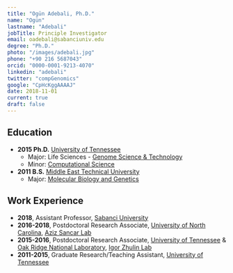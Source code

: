 ```yaml
---
title: "Ogün Adebali, Ph.D."
name: "Ogün"
lastname: "Adebali"
jobTitle: Principle Investigator
email: oadebali@sabanciuniv.edu
degree: "Ph.D."
photo: "/images/adebali.jpg"
phone: "+90 216 5687043"
orcid: "0000-0001-9213-4070"
linkedin: "adebali"
twitter: "compGenomics"
google: "CpHcKggAAAAJ"
date: 2018-11-01
current: true
draft: false
---
```


<!-- <div itemscope itemtype="https://schema.org/Person"><a itemprop="sameAs" content="https://orcid.org/0000-0001-9213-4070" href="https://orcid.org/0000-0001-9213-4070" target="orcid.widget" rel="noopener noreferrer" style="vertical-align:top;"><img src="https://orcid.org/sites/default/files/images/orcid_16x16.png" style="width:1em;margin-right:.5em;" alt="ORCID iD icon">orcid.org/0000-0001-9213-4070</a></div> -->

## Education
<!-- {{< textlink text="helloWorld!" link="hello.com" >}} -->

* **2015 Ph.D.** [University of Tennessee](http://utk.edu)
    * Major: Life Sciences - [Genome Science & Technology](http://gst.tennessee.edu)
    * Minor: [Computational Science](http://igmcs.utk.edu)
* **2011 B.S.** [Middle East Technical University](http://metu.edu.tr)
    * Major: [Molecular Biology and Genetics](http://bio.metu.edu.tr)

## Work Experience

* **2018**, Assistant Professor, [Sabanci University](http://sabanciuniv.edu/en)
* **2016-2018**, Postdoctoral Research Associate, [University of North Carolina](http://unc.edu), [Aziz Sancar Lab](http://sancarlab.unc.edu)
* **2015-2016**, Postdoctoral Research Associate, [University of Tennessee](http://utk.edu) & [Oak Ridge National Laboratory](http://ornl.gov), [Igor Zhulin Lab](http://zhulinlab.org)
* **2011-2015**, Graduate Research/Teaching Assistant, [University of Tennessee](http://utk.edu)